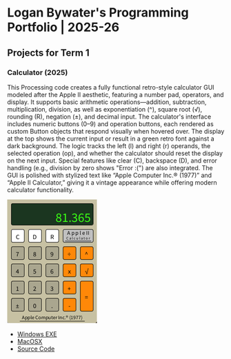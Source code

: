 # Logan Bywater's Programming Portfolio | 2025-26

## Projects for Term 1

### Calculator (2025)

This Processing code creates a fully functional retro-style calculator GUI modeled after the Apple II aesthetic, featuring a number pad, operators, and display. It supports basic arithmetic operations—addition, subtraction, multiplication, division, as well as exponentiation (^), square root (√), rounding (R), negation (±), and decimal input. The calculator's interface includes numeric buttons (0–9) and operation buttons, each rendered as custom Button objects that respond visually when hovered over. The display at the top shows the current input or result in a green retro font against a dark background. The logic tracks the left (l) and right (r) operands, the selected operation (op), and whether the calculator should reset the display on the next input. Special features like clear (C), backspace (D), and error handling (e.g., division by zero shows "Error :(") are also integrated. The GUI is polished with stylized text like “Apple Computer Inc.® (1977)” and “Apple II Calculator,” giving it a vintage appearance while offering modern calculator functionality.

![Running Calculator](https://github.com/LOGAN-bruh/portfolio/blob/main/images/Calc.png?raw=true)

* [Windows EXE](https://github.com/LOGAN-bruh/portfolio/blob/main/src/Calculator/windows-amd64.zip)
* [MacOSX](https://github.com/LOGAN-bruh/portfolio/blob/main/src/Calculator/macos-aarch64.zip)
* [Source Code](https://github.com/LOGAN-bruh/portfolio/tree/main/src/Calculator/Logan's%20Calculator)
